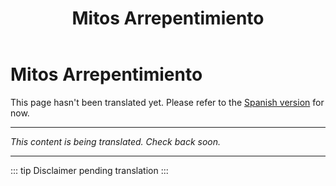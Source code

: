 ﻿---
title: Mitos Arrepentimiento
---

<!-- TODO: translation missing -->

# Mitos Arrepentimiento

This page hasn't been translated yet. Please refer to the [Spanish version](/es/mitos-arrepentimiento) for now.

---

*This content is being translated. Check back soon.*

---

::: tip
Disclaimer pending translation
:::

